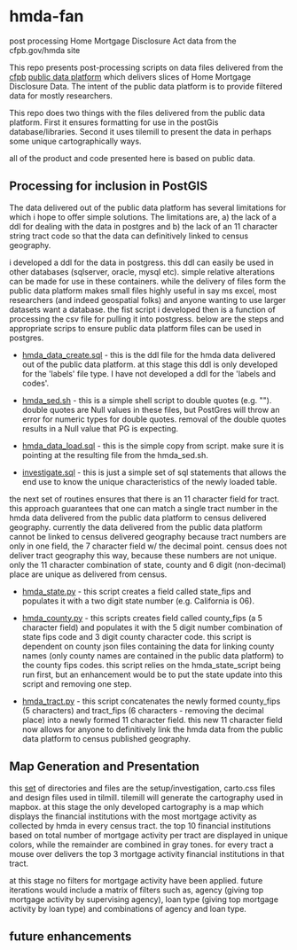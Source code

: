 hmda-fan
========

post processing Home Mortgage Disclosure Act data from the cfpb.gov/hmda site

This repo presents post-processing scripts on data files delivered from the [cfpb](http://www.cfpb.gov) [public data platform](http://www.consumerfinance.gov/hmda/) which delivers slices of Home Mortgage Disclosure Data.  The intent of the public data platform is to provide filtered data for mostly researchers.

This repo does two things with the files delivered from the public data platform.  First it ensures formatting for use in the postGis database/libraries.  Second it uses tilemill to present the data in perhaps some unique cartographically ways.

all of the product and code presented here is based on public data.

Processing for inclusion in PostGIS
-----------------------------------
The data delivered out of the public data platform has several limitations for which i hope to offer simple solutions.  The limitations are, a) the lack of a ddl for dealing with the data in postgres and b) the lack of an 11 character string tract code so that the data can definitively linked to census geography.

i developed a ddl for the data in postgress.  this ddl can easily be used in other databases (sqlserver, oracle, mysql etc).  simple relative alterations can be made for use in these containers.  while the delivery of files form the public data platform makes small files highly useful in say ms excel, most researchers (and indeed geospatial folks) and anyone wanting to use larger datasets want a database.  the fist script i developed then is a function of processing the csv file for pulling it into postgress.  below are the steps and appropriate scrips to ensure public data platform files can be used in postgres.

- [hmda_data_create.sql](https://github.cfpb.gov/feomike/hmda_fan/blob/master/data_process/hmda_data_create.sql) - this is the ddl file for the hmda data delivered out of the public data platform.  at this stage this ddl is only developed for the 'labels' file type.  I have not developed a ddl for the 'labels and codes'.

- [hmda_sed.sh](https://github.cfpb.gov/feomike/hmda_fan/blob/master/data_process/hmda_sed.sh) - this is a simple shell script to double quotes (e.g. "").  double quotes are Null values in these files, but PostGres will throw an error for numeric types for double quotes.  removal of the double quotes results in a Null value that PG is expecting.

- [hmda_data_load.sql](https://github.cfpb.gov/feomike/hmda_fan/blob/master/data_process/hmda_load_data_all.sql) - this is the simple copy from script.  make sure it is pointing at the resulting file from the hmda_sed.sh.

- [investigate.sql](https://github.cfpb.gov/feomike/hmda_fan/blob/master/data_process/investigate.sql) - this is just a simple set of sql statements that allows the end use to know the unique characteristics of the newly loaded table.

the next set of routines ensures that there is an 11 character field for tract.  this approach guarantees that one can match a single tract number in the hmda data delivered from the public data platform to census delivered geography.  currently the data delivered from the public data platform cannot be linked to census delivered geography because tract numbers are only in one field, the 7 character field w/ the decimal point.  census does not deliver tract geography this way, because these numbers are not unique.  only the 11 character combination of state, county and 6 digit (non-decimal) place are unique as delivered from census.

- [hmda_state.py](https://github.cfpb.gov/feomike/hmda_fan/blob/master/hmda_fips_process/hmda_state.py) - this script creates a field called state_fips and populates it with a two digit state number (e.g. California is 06).

- [hmda_county.py](https://github.cfpb.gov/feomike/hmda_fan/blob/master/hmda_fips_process/hmda_county.py) - this scripts creates field called county_fips (a 5 character field) and populates it with the 5 digit number combination of state fips code and 3 digit county character code.  this script is dependent on county json files containing the data for linking county names (only county names are contained in the public data platform) to the county fips codes.  this script relies on the hmda_state_script being run first, but an enhancement would be to put the state update into this script and removing one step.

- [hmda_tract.py](https://github.cfpb.gov/feomike/hmda_fan/blob/master/hmda_fips_process/hmda_tract.py) - this script concatenates the newly formed county_fips (5 characters) and tract_fips (6 characters - removing the decimal place) into a newly formed 11 character field.  this new 11 character field now allows for anyone to definitively link the hmda data from the public data platform to census published geography.

Map Generation and Presentation 
-------------------------------
this [set](https://github.cfpb.gov/feomike/hmda_fan/tree/master/base_map) of directories and files are the setup/investigation, carto.css files and design files used in tilmill.  tilemill will generate the cartography used in mapbox.  at this stage the only developed cartography is a map which displays the financial institutions with the most mortgage activity as collected by hmda in every census tract.  the top 10 financial institutions based on total number of mortgage activity per tract are displayed in unique colors, while the remainder are combined in gray tones.  for every tract a mouse over delivers the top 3 mortgage activity financial institutions in that tract.

at this stage no filters for mortgage activity have been applied.  future iterations would include a matrix of filters such as, agency (giving top mortgage activity by supervising agency), loan type (giving top mortgage activity by loan type) and combinations of agency and loan type.  


future enhancements
-------

 
